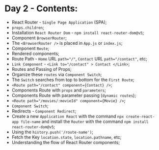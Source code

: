 # Day 2 - Contents: 

* React Router - `Single Page Application` (SPA); 
* `props.children`; 
* Installation `React Router Dom` - `npm install react-router-dom@v5`; 
* Component `BrowserRouter`; 
* The `<BrowserRouter />` is placed in `App.js` or `index.js`; 
* Component `Route`; 
* Rendered components; 
* Route Path - `Home` URL `path="/"`, `Contact` URL `path="/contact"`, etc; 
* `Link Component` - `<Link to="/contact" > Contact </Link>`; 
* Routes and Passing of Props; 
* Organize these `routes` via `Component Switch`; 
* The `Switch` searches from top to bottom for the `First Route`;  
* `<Route path="/contact" component={Contact} />`; 
* Components Route with `props` and `parameters`; 
* Components Route with parameter passing (`dynamic routes`); 
* `<Route path="/movies/:movieId" component={Movie} />`; 
* `Component Switch`; 
* Redirects - `Component Redirect`; 
* Create a new `Application React` with the command `npx create-react-app file-name` and install the `Router` with the command `npm install react-router-dom@v5`; 
* Using the `history.push('/route-name')`; 
* Fetch the Key `location.state`, `location.pathname`, etc; 
* Understanding the flow of React Router components; 
